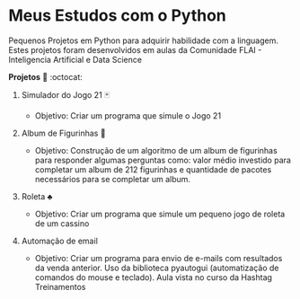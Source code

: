 # Meus Estudos com o Python 
  
  
Pequenos Projetos em Python para adquirir habilidade com a linguagem. Estes projetos foram desenvolvidos em aulas da Comunidade FLAI - Inteligencia Artificial e Data Science

**Projetos**  :snake: :octocat:

1. Simulador do Jogo 21 :black_joker:
    * Objetivo: Criar um programa que simule o Jogo 21
    
2. Album de Figurinhas :notebook_with_decorative_cover:
    * Objetivo: Construção de um algoritmo de um album de figurinhas para responder algumas perguntas como: valor médio investido para completar um album de 212 figurinhas e quantidade de pacotes necessários para se completar um album.
    
3. Roleta :clubs:
    * Objetivo: Criar um programa que simule um pequeno jogo de roleta de um cassino

4. Automação de email
    * Objetivo: Criar um programa para envio de e-mails com resultados da venda anterior. Uso da biblioteca pyautogui (automatização de comandos do mouse e teclado). Aula vista no curso da Hashtag Treinamentos
